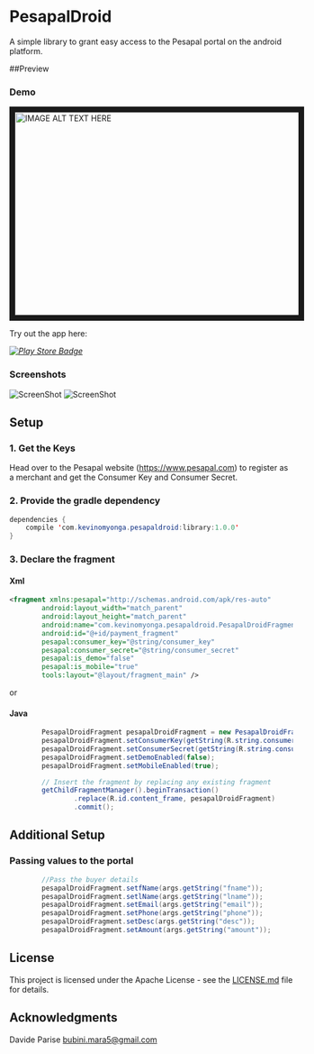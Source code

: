# PesapalDroid
A simple library to grant easy access to the Pesapal portal on the android platform.


##Preview
### Demo

<a href="http://www.youtube.com/watch?feature=player_embedded&v=8ujMHTt90LU
" target="_blank"><img src="http://img.youtube.com/vi/8ujMHTt90LU/0.jpg" 
alt="IMAGE ALT TEXT HERE" width="512" height="360" border="10" /></a>

Try out the app here: 

 *[![Play Store Badge](https://developer.android.com/images/brand/en_app_rgb_wo_60.png)](https://play.google.com/store/apps/details?id=com.kevinomyonga.pesapaldroid.samples)*

### Screenshots
![ScreenShot](https://raw.github.com/ImperiusRex/PesapalDroid/master/screenshots/sample1.png)
![ScreenShot](https://raw.github.com/ImperiusRex/PesapalDroid/master/screenshots/sample2.png)


## Setup
### 1. Get the Keys
Head over to the Pesapal website (https://www.pesapal.com) to register as a merchant and get the Consumer Key and Consumer Secret.

### 2. Provide the gradle dependency
```Java
dependencies {
    compile 'com.kevinomyonga.pesapaldroid:library:1.0.0'
}
```

### 3. Declare the fragment
#### Xml
```xml
<fragment xmlns:pesapal="http://schemas.android.com/apk/res-auto"
        android:layout_width="match_parent"
        android:layout_height="match_parent"
        android:name="com.kevinomyonga.pesapaldroid.PesapalDroidFragment"
        android:id="@+id/payment_fragment"
        pesapal:consumer_key="@string/consumer_key"
        pesapal:consumer_secret="@string/consumer_secret"
        pesapal:is_demo="false"
        pesapal:is_mobile="true"
        tools:layout="@layout/fragment_main" />
```

or

#### Java
```Java
        PesapalDroidFragment pesapalDroidFragment = new PesapalDroidFragment();
        pesapalDroidFragment.setConsumerKey(getString(R.string.consumer_key));
        pesapalDroidFragment.setConsumerSecret(getString(R.string.consumer_secret));
        pesapalDroidFragment.setDemoEnabled(false);
        pesapalDroidFragment.setMobileEnabled(true);

        // Insert the fragment by replacing any existing fragment
        getChildFragmentManager().beginTransaction()
                .replace(R.id.content_frame, pesapalDroidFragment)
                .commit();
```

## Additional Setup
### Passing values to the portal
```Java
        //Pass the buyer details
        pesapalDroidFragment.setfName(args.getString("fname"));
        pesapalDroidFragment.setlName(args.getString("lname"));
        pesapalDroidFragment.setEmail(args.getString("email"));
        pesapalDroidFragment.setPhone(args.getString("phone"));
        pesapalDroidFragment.setDesc(args.getString("desc"));
        pesapalDroidFragment.setAmount(args.getString("amount"));
```

## License
This project is licensed under the Apache License - see the [LICENSE.md](https://raw.github.com/ImperiusRex/PesapalDroid/master/LICENSE.md) file for details.

## Acknowledgments
Davide Parise bubini.mara5@gmail.com
